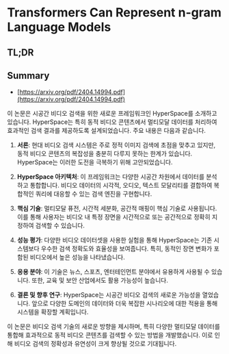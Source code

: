 # Transformers Can Represent n-gram Language Models
## TL;DR
## Summary
- [https://arxiv.org/pdf/2404.14994.pdf](https://arxiv.org/pdf/2404.14994.pdf)

이 논문은 시공간 비디오 검색을 위한 새로운 프레임워크인 HyperSpace를 소개하고 있습니다. HyperSpace는 특히 동적 비디오 콘텐츠에서 멀티모달 데이터를 처리하여 효과적인 검색 결과를 제공하도록 설계되었습니다. 주요 내용은 다음과 같습니다.

1. **서론**: 현대 비디오 검색 시스템은 주로 정적 이미지 검색에 초점을 맞추고 있지만, 동적 비디오 콘텐츠의 복잡성을 충분히 다루지 못하는 한계가 있습니다. HyperSpace는 이러한 도전을 극복하기 위해 고안되었습니다.

2. **HyperSpace 아키텍처**: 이 프레임워크는 다양한 시공간 차원에서 데이터를 분석하고 통합합니다. 비디오 데이터의 시각적, 오디오, 텍스트 모달리티를 결합하여 복합적인 쿼리에 대응할 수 있는 검색 엔진을 구현합니다.

3. **핵심 기술**: 멀티모달 퓨전, 시간적 세분화, 공간적 매핑이 핵심 기술로 사용됩니다. 이를 통해 사용자는 비디오 내 특정 장면을 시간적으로 또는 공간적으로 정확히 지정하여 검색할 수 있습니다.

4. **성능 평가**: 다양한 비디오 데이터셋을 사용한 실험을 통해 HyperSpace는 기존 시스템보다 우수한 검색 정확도와 효율성을 보여줍니다. 특히, 동적인 장면 변화가 포함된 비디오에서 높은 성능을 나타냈습니다.

5. **응용 분야**: 이 기술은 뉴스, 스포츠, 엔터테인먼트 분야에서 유용하게 사용될 수 있습니다. 또한, 교육 및 보안 산업에서도 활용 가능성이 높습니다.

6. **결론 및 향후 연구**: HyperSpace는 시공간 비디오 검색의 새로운 가능성을 열었습니다. 앞으로 다양한 도메인의 데이터와 더욱 복잡한 시나리오에 대한 적용을 통해 시스템을 확장할 계획입니다.

이 논문은 비디오 검색 기술의 새로운 방향을 제시하며, 특히 다양한 멀티모달 데이터를 통합해 효과적으로 동적 비디오 콘텐츠를 검색할 수 있는 방법을 개발했습니다. 이로 인해 비디오 검색의 정확성과 유연성이 크게 향상될 것으로 기대됩니다.
